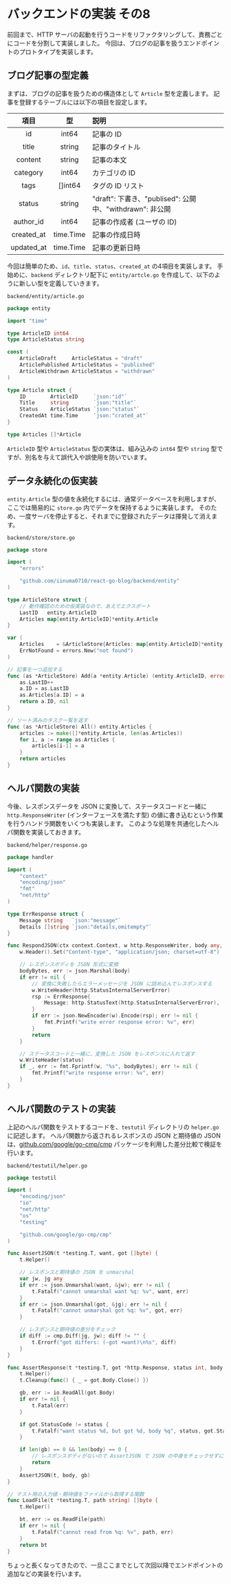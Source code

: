 # バックエンドの実装 その8
前回まで、HTTP サーバの起動を行うコードをリファクタリングして、責務ごとにコードを分割して実装しました。
今回は、ブログの記事を扱うエンドポイントのプロトタイプを実装します。

## ブログ記事の型定義
まずは、ブログの記事を扱うための構造体として ```Article``` 型を定義します。
記事を登録するテーブルには以下の項目を設定します。

| 項目 | 型 | 説明 |
| :--: | :--: | :-- |
| id | int64 | 記事の ID |
| title | string | 記事のタイトル |
| content | string | 記事の本文 |
| category | int64 | カテゴリの ID |
| tags | []int64 | タグの ID リスト |
| status | string | "draft": 下書き、"publised": 公開中、"withdrawn": 非公開 |
| author_id | int64 | 記事の作成者 (ユーザの ID) |
| created_at | time.Time | 記事の作成日時 |
| updated_at | time.Time | 記事の更新日時 |

今回は簡単のため、```id```、```title```、```status```、```created_at``` の4項目を実装します。
手始めに、```backend``` ディレクトリ配下に ```entity/artcle.go``` を作成して、以下のように新しい型を定義していきます。

```backend/entity/article.go```
```go
package entity

import "time"

type ArticleID int64
type ArticleStatus string

const (
	ArticleDraft     ArticleStatus = "draft"
	ArticlePublished ArticleStatus = "published"
	ArticleWithdrawn ArticleStatus = "withdrawn"
)

type Article struct {
	ID        ArticleID     `json:"id"`
	Title     string        `json:"title"`
	Status    ArticleStatus `json:"status"`
	CreatedAt time.Time     `json:"crated_at"`
}

type Articles []*Article
```

```ArticleID``` 型や ```ArticleStatus``` 型の実体は、組み込みの ```int64``` 型や ```string``` 型ですが、別名を与えて誤代入や誤使用を防いでいます。

## データ永続化の仮実装
```entity.Article``` 型の値を永続化するには、通常データベースを利用しますが、ここでは簡易的に ```store.go``` 内でデータを保持するように実装します。
そのため、一度サーバを停止すると、それまでに登録されたデータは揮発して消えます。

```backend/store/store.go```
```go
package store

import (
	"errors"

	"github.com/iinuma0710/react-go-blog/backend/entity"
)

type ArticleStore struct {
	// 動作確認のための仮実装なので、あえてエクスポート
	LastID   entity.ArticleID
	Articles map[entity.ArticleID]*entity.Article
}

var (
	Articles    = &ArticleStore{Articles: map[entity.ArticleID]*entity.Article{}}
	ErrNotFound = errors.New("not found")
)

// 記事を一つ追加する
func (as *ArticleStore) Add(a *entity.Article) (entity.ArticleID, error) {
	as.LastID++
	a.ID = as.LastID
	as.Articles[a.ID] = a
	return a.ID, nil
}

// ソート済みのタスク一覧を返す
func (as *ArticleStore) All() entity.Articles {
	articles := make([]*entity.Article, len(as.Articles))
	for i, a := range as.Articles {
		articles[i-1] = a
	}
	return articles
}
```

## ヘルパ関数の実装
今後、レスポンスデータを JSON に変換して、ステータスコードと一緒に ```http.ResponseWriter``` (インターフェースを満たす型) の値に書き込むという作業を行うハンドラ関数をいくつも実装します。
このような処理を共通化したヘルパ関数を実装しておきます。

```backend/helper/response.go```
```go
package handler

import (
	"context"
	"encoding/json"
	"fmt"
	"net/http"
)

type ErrResponse struct {
	Message string   `json:"message"`
	Details []string `json:"details,omitempty"`
}

func RespondJSON(ctx context.Context, w http.ResponseWriter, body any, status int) {
	w.Header().Set("Content-type", "application/json; charset=utf-8")

	// レスポンスボディを JSON 形式に変換
	bodyBytes, err := json.Marshal(body)
	if err != nil {
		// 変換に失敗したらエラーメッセージを JSON に詰め込んでレスポンスする
		w.WriteHeader(http.StatusInternalServerError)
		rsp := ErrResponse{
			Message: http.StatusText(http.StatusInternalServerError),
		}
		if err := json.NewEncoder(w).Encode(rsp); err != nil {
			fmt.Printf("write error response error: %v", err)
		}
		return
	}

	// ステータスコードと一緒に、変換した JSON をレスポンスに入れて返す
	w.WriteHeader(status)
	if _, err := fmt.Fprintf(w, "%s", bodyBytes); err != nil {
		fmt.Printf("write response error: %v", err)
	}
}
```

## ヘルパ関数のテストの実装
上記のヘルパ関数をテストするコードを、```testutil``` ディレクトリの ```helper.go``` に記述します。
ヘルパ関数から返されるレスポンスの JSON と期待値の JSON は、[github.com/google/go-cmp/cmp](https://github.com/google/go-cmp) パッケージを利用した差分比較で検証を行います。

```backend/testutil/helper.go```
```go
package testutil

import (
	"encoding/json"
	"io"
	"net/http"
	"os"
	"testing"

	"github.com/google/go-cmp/cmp"
)

func AssertJSON(t *testing.T, want, got []byte) {
	t.Helper()

	// レスポンスと期待値の JSON を unmarshal
	var jw, jg any
	if err := json.Unmarshal(want, &jw); err != nil {
		t.Fatalf("cannot unmarshal want %q: %v", want, err)
	}
	if err := json.Unmarshal(got, &jg); err != nil {
		t.Fatalf("cannot unmarshal got %q: %v", got, err)
	}

	// レスポンスと期待値の差分をチェック
	if diff := cmp.Diff(jg, jw); diff != "" {
		t.Errorf("got differs: (-got +want)\n%s", diff)
	}
}

func AssertResponse(t *testing.T, got *http.Response, status int, body []byte) {
	t.Helper()
	t.Cleanup(func() { _ = got.Body.Close() })

	gb, err := io.ReadAll(got.Body)
	if err != nil {
		t.Fatal(err)
	}

	if got.StatusCode != status {
		t.Fatalf("want status %d, but got %d, body %q", status, got.StatusCode, gb)
	}

	if len(gb) == 0 && len(body) == 0 {
		// レスポンスボディがないので AssertJSON で JSON の中身をチェックせずに終了
		return
	}
	AssertJSON(t, body, gb)
}

// テスト用の入力値・期待値をファイルから取得する関数
func LoadFile(t *testing.T, path string) []byte {
	t.Helper()

	bt, err := os.ReadFile(path)
	if err != nil {
		t.Fatalf("cannot read from %q: %v", path, err)
	}
	return bt
}
```

ちょっと長くなってきたので、一旦ここまでとして次回以降でエンドポイントの追加などの実装を行います。
